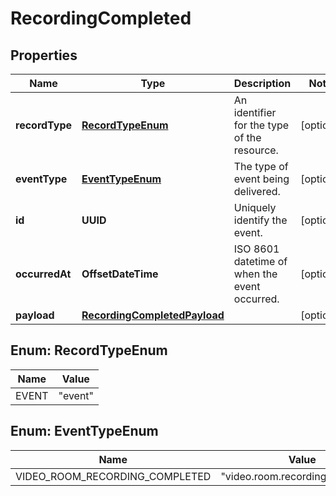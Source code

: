 

# RecordingCompleted


## Properties

| Name | Type | Description | Notes |
|------------ | ------------- | ------------- | -------------|
|**recordType** | [**RecordTypeEnum**](#RecordTypeEnum) | An identifier for the type of the resource. |  [optional] |
|**eventType** | [**EventTypeEnum**](#EventTypeEnum) | The type of event being delivered. |  [optional] |
|**id** | **UUID** | Uniquely identify the event. |  [optional] |
|**occurredAt** | **OffsetDateTime** | ISO 8601 datetime of when the event occurred. |  [optional] |
|**payload** | [**RecordingCompletedPayload**](RecordingCompletedPayload.md) |  |  [optional] |



## Enum: RecordTypeEnum

| Name | Value |
|---- | -----|
| EVENT | &quot;event&quot; |



## Enum: EventTypeEnum

| Name | Value |
|---- | -----|
| VIDEO_ROOM_RECORDING_COMPLETED | &quot;video.room.recording.completed&quot; |



